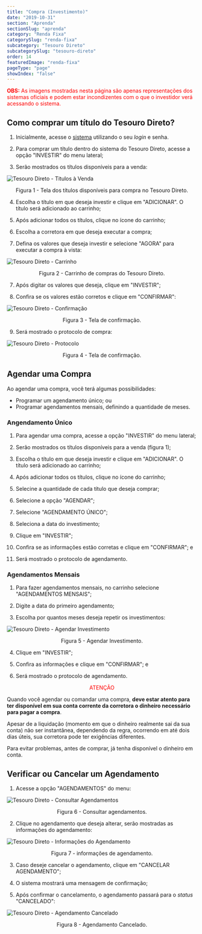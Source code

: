 ```yaml
---
title: "Compra (Investimento)"
date: "2019-10-31"
section: "Aprenda"
sectionSlug: "aprenda"
category: "Renda Fixa"
categorySlug: "renda-fixa"
subcategory: "Tesouro Direto"
subcategorySlug: "tesouro-direto"
order: 14
featuredImage: "renda-fixa"
pageType: "page"
showIndex: "false"
---
```


<p style="color:red"><strong>OBS:</strong> As imagens mostradas nesta página são apenas representações dos sistemas oficiais e podem estar incondizentes com o que o investidor verá acessando o sistema.</p>


## Como comprar um título do Tesouro Direto?

1. Inicialmente, acesse o [sistema](https://www.tesourodireto.com.br/) utilizando o seu *login* e senha.

2. Para comprar um título dentro do sistema do Tesouro Direto, acesse a opção "INVESTIR" do menu lateral;

3. Serão mostrados os títulos disponíveis para a venda:

![Tesouro Direto - Titulos à Venda](./img/comprar-td-001.jpg)

<p class="legenda" style="text-align:center">Figura 1 - Tela dos títulos disponíveis para compra no Tesouro Direto.</p>


4. Escolha o título em que deseja investir e clique em "ADICIONAR". O título será adicionado ao carrinho;

5. Após adicionar todos os títulos, clique no ícone do carrinho;

6. Escolha a corretora em que deseja executar a compra;

7. Defina os valores que deseja investir e selecione "AGORA" para executar a compra à vista:

![Tesouro Direto - Carrinho](./img/comprar-td-002.jpg)

<p class="legenda" style="text-align:center">Figura 2 - Carrinho de compras do Tesouro Direto.</p>

7. Após digitar os valores que deseja, clique em "INVESTIR";

8. Confira se os valores estão corretos e clique em "CONFIRMAR":

![Tesouro Direto - Confirmação](./img/comprar-td-003.jpg)

<p class="legenda" style="text-align:center">Figura 3 - Tela de confirmação.</p>

9. Será mostrado o protocolo de compra:

![Tesouro Direto - Protocolo](./img/comprar-td-004.jpg)

<p class="legenda" style="text-align:center">Figura 4 - Tela de confirmação.</p>

## Agendar uma Compra

Ao agendar uma compra, você terá algumas possibilidades:

 - Programar um agendamento único; ou
 - Programar agendamentos mensais, definindo a quantidade de meses.

### Angendamento Único 

1. Para agendar uma compra, acesse a opção "INVESTIR" do menu lateral;

2. Serão mostrados os títulos disponíveis para a venda (figura 1);

3. Escolha o título em que deseja investir e clique em "ADICIONAR". O título será adicionado ao carrinho;

4. Após adicionar todos os títulos, clique no ícone do carrinho;

5. Selecine a quantidade de cada título que deseja comprar;

6. Selecione a opção "AGENDAR";

7. Selecione "AGENDAMENTO ÚNICO";

8. Seleciona a data do investimento;

9. Clique em "INVESTIR";

10. Confira se as informações estão corretas e clique em "CONFIRMAR"; e

11. Será mostrado o protocolo de agendamento.

### Agendamentos Mensais

1. Para fazer agendamentos mensais, no carrinho selecione "AGENDAMENTOS MENSAIS";

2. Digite a data do primeiro agendamento;

3. Escolha por quantos meses deseja repetir os investimentos:

![Tesouro Direto - Agendar Investimento](./img/comprar-td-005.jpg)

<p class="legenda" style="text-align:center">Figura 5 - Agendar Investimento.</p>

4. Clique em "INVESTIR";

5. Confira as informações e clique em "CONFIRMAR"; e

6. Será mostrado o protocolo de agendamento.


<div class="borderBox">

<p style="color:red; text-align:center">ATENÇÃO</p>

Quando você agendar ou comandar uma compra, **deve estar atento para ter disponível em sua conta corrente da corretora o dinheiro necessário para pagar a compra**.

Apesar de a liquidação (momento em que o dinheiro realmente sai da sua conta) não ser instantânea, dependendo da regra, ocorrendo em até dois dias úteis, sua corretora pode ter exigências diferentes.

Para evitar problemas, antes de comprar, já tenha disponível o dinheiro em conta.

</div>

## Verificar ou Cancelar um Agendamento

1. Acesse a opção "AGENDAMENTOS" do menu:

![Tesouro Direto - Consultar Agendamentos](./img/agendamento-td-001.jpg)

<p class="legenda" style="text-align:center">Figura 6 - Consultar agendamentos.</p>

2. Clique no agendamento que deseja alterar, serão mostradas as informações do agendamento:

![Tesouro Direto - Informações do Agendamento](./img/agendamento-td-002.jpg)

<p class="legenda" style="text-align:center">Figura 7 - informações de agendamento.</p>

3. Caso deseje cancelar o agendamento, clique em "CANCELAR AGENDAMENTO";

4. O sistema mostrará uma mensagem de confirmação;

5. Após confirmar o cancelamento, o agendamento passará para o *status* "CANCELADO":

![Tesouro Direto - Agendamento Cancelado](./img/agendamento-td-003.jpg)

<p class="legenda" style="text-align:center">Figura 8 - Agendamento Cancelado.</p>

